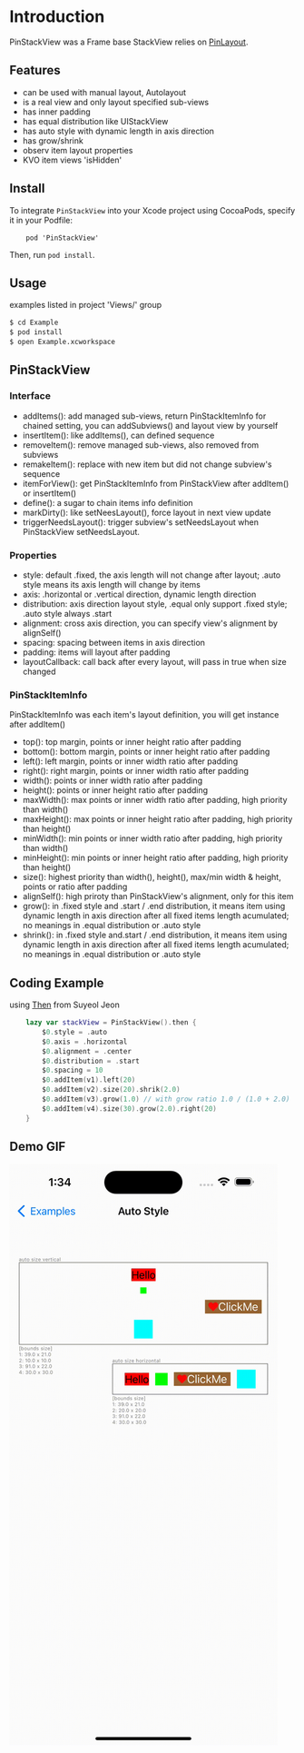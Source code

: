 

# Introduction

PinStackView was a Frame base StackView relies on [PinLayout](https://github.com/layoutBox/PinLayout.git).

## Features

- can be used with manual layout, Autolayout
- is a real view and only layout specified sub-views
- has inner padding
- has equal distribution like UIStackView
- has auto style with dynamic length in axis direction
- has grow/shrink
- observ item layout properties
- KVO item views 'isHidden'

## Install

To integrate `PinStackView` into your Xcode project using CocoaPods, specify it in your Podfile:

```
    pod 'PinStackView'
```

Then, run `pod install`.

## Usage

examples listed in project 'Views/' group

```bash
$ cd Example
$ pod install
$ open Example.xcworkspace
```

## PinStackView

### Interface

- addItems(): add managed sub-views, return PinStackItemInfo for chained setting, you can addSubviews() and layout view by yourself
- insertItem(): like addItems(), can defined sequence
- removeItem(): remove managed sub-views, also removed from subviews
- remakeItem(): replace with new item but did not change subview's sequence
- itemForView(): get PinStackItemInfo from PinStackView after addItem() or insertItem()
- define(): a sugar to chain items info definition
- markDirty(): like setNeesLayout(), force layout in next view update
- triggerNeedsLayout(): trigger subview's setNeedsLayout when PinStackView setNeedsLayout.

### Properties

- style: default .fixed, the axis length will not change after layout; .auto style means its axis length will change by items
- axis: .horizontal or .vertical direction, dynamic length direction
- distribution: axis direction layout style, .equal only support .fixed style; .auto style always .start
- alignment: cross axis direction, you can specify view's alignment by alignSelf()
- spacing: spacing between items in axis direction
- padding: items will layout after padding
- layoutCallback: call back after every layout, will pass in true when size changed

### PinStackItemInfo

PinStackItemInfo was each item's layout definition, you will get instance after addItem()

- top(): top margin, points or inner height ratio after padding
- bottom(): bottom margin, points or inner height ratio after padding
- left(): left margin, points or inner width ratio after padding
- right(): right margin, points or inner width ratio after padding
- width(): points or inner width ratio after padding
- height(): points or inner height ratio after padding
- maxWidth(): max points or inner width ratio after padding, high priority than width()
- maxHeight(): max points or inner height ratio after padding, high priority than height()
- minWidth(): min points or inner width ratio after padding, high priority than width()
- minHeight(): min points or inner height ratio after padding, high priority than height()
- size(): highest priority than width(), height(), max/min width & height, points or ratio after padding
- alignSelf(): high priroty than PinStackView's alignment, only for this item
- grow(): in .fixed style and .start / .end distribution, it means item using dynamic length in axis direction after all fixed items length acumulated; no meanings in .equal distribution or .auto style
- shrink(): in .fixed style and.start / .end distribution, it means item using dynamic length in axis direction after all fixed items length acumulated; no meanings in .equal distribution or .auto style


## Coding Example

using [Then](https://github.com/devxoul/Then/) from Suyeol Jeon

```swift
    lazy var stackView = PinStackView().then {
        $0.style = .auto
        $0.axis = .horizontal
        $0.alignment = .center
        $0.distribution = .start
        $0.spacing = 10
        $0.addItem(v1).left(20)
        $0.addItem(v2).size(20).shrik(2.0)
        $0.addItem(v3).grow(1.0) // with grow ratio 1.0 / (1.0 + 2.0)
        $0.addItem(v4).size(30).grow(2.0).right(20)
    }
```

## Demo GIF

![image](https://github.com/lalawue/PinStackView/blob/master/Images/demo.gif)

